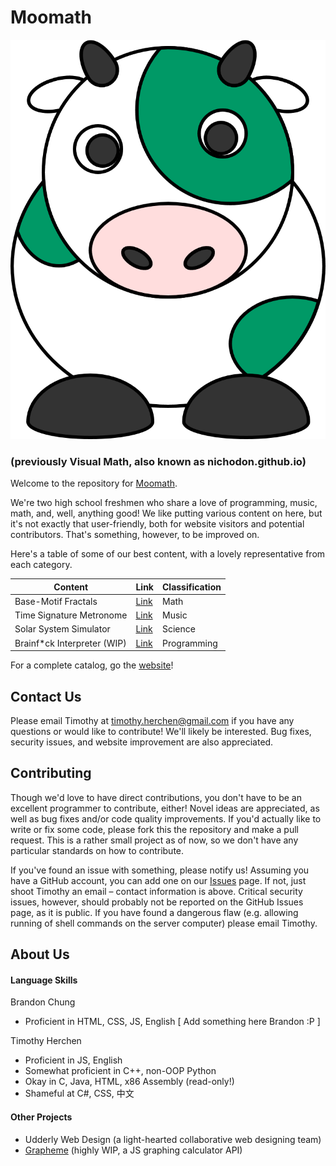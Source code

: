 # Moomath

![Udder Cow](https://raw.githubusercontent.com/Nichodon/nichodon.github.io/master/images/front.png)

### (previously Visual Math, also known as nichodon.github.io)

Welcome to the repository for [Moomath](moomath.com).

We're two high school freshmen who share a love of programming, music, math, and, well, anything good!
We like putting various content on here, but it's not exactly that user-friendly, both for website visitors and potential contributors. That's something, however, to be improved on.

Here's a table of some of our best content, with a lovely representative from each category.

| Content | Link | Classification |
| --- | --- | --- |
| Base-Motif Fractals | [Link](https://nichodon.github.io/fractals/0003/) | Math |
| Time Signature Metronome | [Link](https://nichodon.github.io/programs/0003/) | Music |
| Solar System Simulator | [Link](https://nichodon.github.io/programs/0006/) | Science |
| Brainf*ck Interpreter (WIP) | [Link](https://nichodon.github.io/programs/0008/) | Programming |

For a complete catalog, go the [website](moomath.com)!

## Contact Us

Please email Timothy at timothy.herchen@gmail.com if you have any questions or would like to contribute! We'll likely be interested.
Bug fixes, security issues, and website improvement are also appreciated.

## Contributing

Though we'd love to have direct contributions, you don't have to be an excellent programmer to contribute, either! Novel ideas are appreciated, as well as bug fixes and/or code quality improvements. If you'd actually like to write or fix some code, please fork this the repository and make a pull request. This is a rather small project as of now, so we don't have any particular standards on how to contribute.

If you've found an issue with something, please notify us! Assuming you have a GitHub account, you can add one on our [Issues](https://github.com/Nichodon/nichodon.github.io/issues) page. If not, just shoot Timothy an email – contact information is above. Critical security issues, however, should probably not be reported on the GitHub Issues page, as it is public. If you have found a dangerous flaw (e.g. allowing running of shell commands on the server computer) please email Timothy.

## About Us

#### Language Skills

Brandon Chung

* Proficient in HTML, CSS, JS, English
[ Add something here Brandon :P ]

Timothy Herchen

* Proficient in JS, English
* Somewhat proficient in C++, non-OOP Python
* Okay in C, Java, HTML, x86 Assembly (read-only!)
* Shameful at C#, CSS, 中文

#### Other Projects

* Udderly Web Design (a light-hearted collaborative web designing team)
* [Grapheme](https://github.com/anematode/grapheme) (highly WIP, a JS graphing calculator API)

